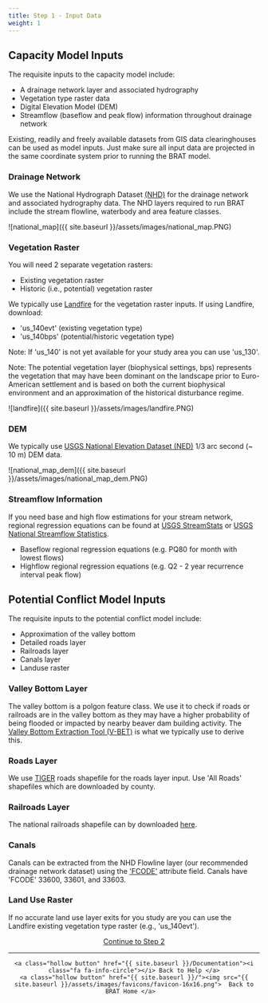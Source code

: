 ```yaml
---
title: Step 1 - Input Data
weight: 1
---
```


## Capacity Model Inputs

The requisite inputs to the capacity model include:
- A drainage network layer and associated hydrography
- Vegetation type raster data
- Digital Elevation Model (DEM)
- Streamflow (baseflow and peak flow) information throughout drainage network

Existing, readily and freely available datasets from GIS data clearinghouses can be used as model inputs.  Just make sure all input data are projected in the same coordinate system prior to running the BRAT model.

### Drainage Network

We use the National Hydrograph Dataset [(NHD)](https://viewer.nationalmap.gov/basic/) for the drainage network and associated hydrography data.  The NHD layers required to run BRAT include the stream flowline, waterbody and area feature classes.

![national_map]({{ site.baseurl }}/assets/images/national_map.PNG)

### Vegetation Raster

You will need 2 separate vegetation rasters:
- Existing vegetation raster
- Historic (i.e., potential) vegetation raster

We typically use  [Landfire](http://www.landfire.gov/) for the vegetation raster inputs.  If using Landfire, download:
- 'us_140evt' (existing vegetation type) 
- 'us_140bps' (potential/historic vegetation type)  

Note: If 'us_140' is not yet available for your study area you can use 'us_130'.

Note: The potential vegetation layer (biophysical settings, bps) represents the vegetation that may have been dominant on the landscape prior to Euro-American settlement and is based on both the current biophysical environment and an approximation of the historical disturbance regime. 

![landfire]({{ site.baseurl }}/assets/images/landfire.PNG)

### DEM

We typically use [USGS National Elevation Dataset (NED)](https://viewer.nationalmap.gov/basic/) 1/3 arc second (~ 10 m) DEM data.

![national_map_dem]({{ site.baseurl }}/assets/images/national_map_dem.PNG)

### Streamflow Information

If you need base and high flow estimations for your stream network, regional regression equations can be found at [USGS StreamStats](http://streamstats.usgs.gov/) or [USGS National Streamflow Statistics](http://water.usgs.gov/osw/programs/nss/pubs.html). 
- Baseflow regional regression equations (e.g. PQ80 for month with lowest flows)
- Highflow regional regression equations (e.g. Q2 - 2 year recurrence interval peak flow)

## Potential Conflict Model Inputs

The requisite inputs to the potential conflict model include:
- Approximation of the valley bottom
- Detailed roads layer
- Railroads layer
- Canals layer
- Landuse raster

### Valley Bottom Layer
The valley bottom is a polgon feature class. We use it to check if roads or railroads are in the valley bottom as they may have a higher probability of being flooded or impacted by nearby beaver dam building activity. The [Valley Bottom Extraction Tool (V-BET)](http://rcat.riverscapes.xyz/Documentation/Version_1.0/VBET.html) is what we typically use to derive this.

### Roads Layer

We use [TIGER](https://www.census.gov/cgi-bin/geo/shapefiles) roads shapefile for the roads layer input.  Use 'All Roads' shapefiles which are downloaded by county.

### Railroads Layer

The national railroads shapefile can by downloaded [here](https://www.census.gov/cgi-bin/geo/shapefiles/index.php?year=2017&layergroup=Rails).

### Canals

Canals can be extracted from the NHD Flowline layer (our recommended drainage network dataset) using the ['FCODE'](https://nhd.usgs.gov/userGuide/Robohelpfiles/NHD_User_Guide/Feature_Catalog/Hydrography_Dataset/Complete_FCode_List.htm) attribute field.  Canals have 'FCODE' 33600, 33601, and 33603. 

### Land Use Raster

If no accurate land use layer exits for you study are you can use the Landfire existing vegetation type raster (e.g., 'us_140evt').



<div align="center">
	<a class="hollow button" href="{{ site.baseurl }}/Documentation/Tutorials/StepByStep/2-Preprocessing"><i class="fa fa-arrow-circle-right"></i> Continue to Step 2 </a>
</div>	

------
<div align="center">

	<a class="hollow button" href="{{ site.baseurl }}/Documentation"><i class="fa fa-info-circle"></i> Back to Help </a>
	<a class="hollow button" href="{{ site.baseurl }}/"><img src="{{ site.baseurl }}/assets/images/favicons/favicon-16x16.png">  Back to BRAT Home </a>  
</div>